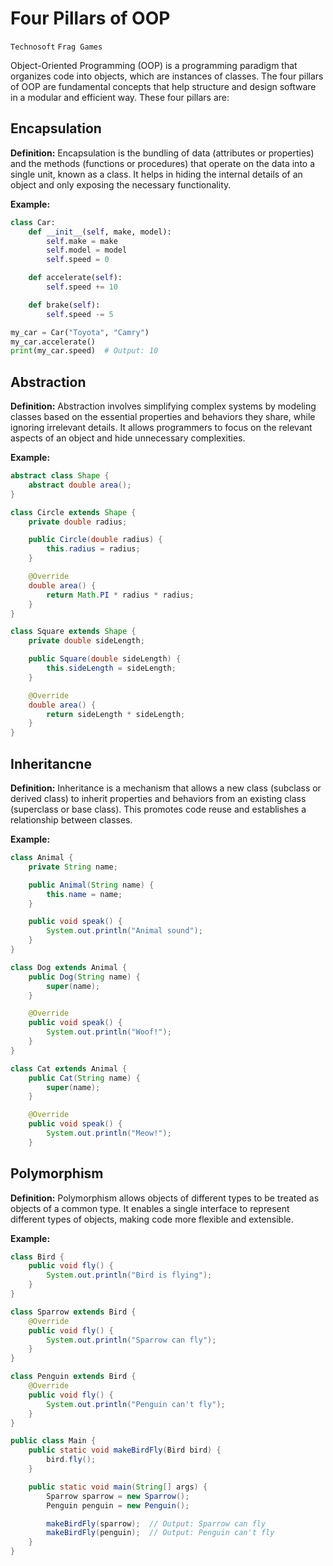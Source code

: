# Four Pillars of OOP
`Technosoft` `Frag Games`

Object-Oriented Programming (OOP) is a programming paradigm that organizes code into objects, which are instances of classes. The four pillars of OOP are fundamental concepts that help structure and design software in a modular and efficient way. These four pillars are:

## Encapsulation
**Definition:** Encapsulation is the bundling of data (attributes or properties) and the methods (functions or procedures) that operate on the data into a single unit, known as a class. It helps in hiding the internal details of an object and only exposing the necessary functionality.

**Example:**
```python
class Car:
    def __init__(self, make, model):
        self.make = make
        self.model = model
        self.speed = 0

    def accelerate(self):
        self.speed += 10

    def brake(self):
        self.speed -= 5

my_car = Car("Toyota", "Camry")
my_car.accelerate()
print(my_car.speed)  # Output: 10
```

## Abstraction

**Definition:**
Abstraction involves simplifying complex systems by modeling classes based on the essential properties and behaviors they share, while ignoring irrelevant details. It allows programmers to focus on the relevant aspects of an object and hide unnecessary complexities.

**Example:**
```java
abstract class Shape {
    abstract double area();
}

class Circle extends Shape {
    private double radius;

    public Circle(double radius) {
        this.radius = radius;
    }

    @Override
    double area() {
        return Math.PI * radius * radius;
    }
}

class Square extends Shape {
    private double sideLength;

    public Square(double sideLength) {
        this.sideLength = sideLength;
    }

    @Override
    double area() {
        return sideLength * sideLength;
    }
}

```

## Inheritancne

**Definition:**
Inheritance is a mechanism that allows a new class (subclass or derived class) to inherit properties and behaviors from an existing class (superclass or base class). This promotes code reuse and establishes a relationship between classes.

**Example:**
```java
class Animal {
    private String name;

    public Animal(String name) {
        this.name = name;
    }

    public void speak() {
        System.out.println("Animal sound");
    }
}

class Dog extends Animal {
    public Dog(String name) {
        super(name);
    }

    @Override
    public void speak() {
        System.out.println("Woof!");
    }
}

class Cat extends Animal {
    public Cat(String name) {
        super(name);
    }

    @Override
    public void speak() {
        System.out.println("Meow!");
    }

```

## Polymorphism

**Definition:** 
Polymorphism allows objects of different types to be treated as objects of a common type. It enables a single interface to represent different types of objects, making code more flexible and extensible.

**Example:**

```java
class Bird {
    public void fly() {
        System.out.println("Bird is flying");
    }
}

class Sparrow extends Bird {
    @Override
    public void fly() {
        System.out.println("Sparrow can fly");
    }
}

class Penguin extends Bird {
    @Override
    public void fly() {
        System.out.println("Penguin can't fly");
    }
}

public class Main {
    public static void makeBirdFly(Bird bird) {
        bird.fly();
    }

    public static void main(String[] args) {
        Sparrow sparrow = new Sparrow();
        Penguin penguin = new Penguin();

        makeBirdFly(sparrow);  // Output: Sparrow can fly
        makeBirdFly(penguin);  // Output: Penguin can't fly
    }
}

```
